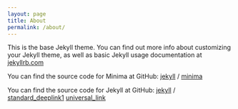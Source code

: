```yaml
---
layout: page
title: About
permalink: /about/
---
```


This is the base Jekyll theme. You can find out more info about customizing your Jekyll theme, as well as basic Jekyll usage documentation at [jekyllrb.com](https://jekyllrb.com/)

You can find the source code for Minima at GitHub:
[jekyll][jekyll-organization] /
[minima](https://github.com/jekyll/minima)

You can find the source code for Jekyll at GitHub:
[jekyll][jekyll-organization] /
[standard_deeplink1](https://app.adjust.com/a5seub5?deeplink=tpp%3A%2F%2Fapp%3Fitem%3D5%26another%3D9)
[universal_link](https://ukrv.adj.st?adjust_t=a5seub5&item=5)


[jekyll-organization]: https://github.com/jekyll
